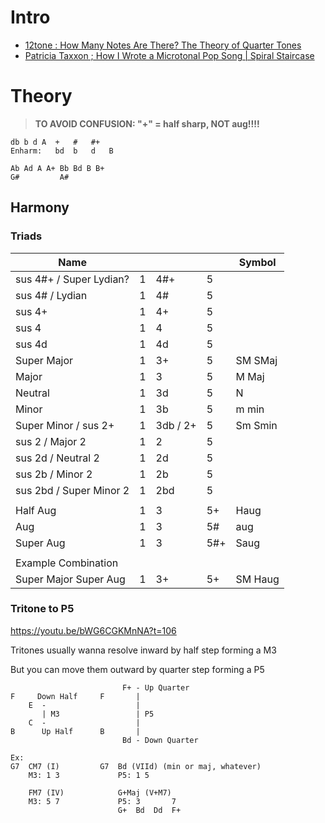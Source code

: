 # Intro

- [12tone : How Many Notes Are There? The Theory of Quarter Tones](https://www.youtube.com/watch?v=bWG6CGKMnNA)
- [Patricia Taxxon ; How I Wrote a Microtonal Pop Song | Spiral Staircase](https://www.youtube.com/watch?v=rDkRfbACbzU)

# Theory
> **TO AVOID CONFUSION: "+" = half sharp, NOT aug!!!!**
```
db b d A  +   #   #+ 
Enharm:   bd  b   d   B

Ab Ad A A+ Bb Bd B B+ 
G#         A#
```
## Harmony
### Triads
| Name | | | | Symbol |
| --- | --- | --- | --- | --- |
| sus 4#+ / Super Lydian? | 1 | 4#+ | 5 |
| sus 4# / Lydian | 1  | 4# | 5 |
| sus 4+ | 1 | 4+ | 5 |
| sus 4 | 1 | 4 | 5 |
| sus 4d | 1 | 4d | 5 |
| Super Major | 1 | 3+ | 5 | SM SMaj |
| Major | 1 | 3 | 5 | M Maj|
| Neutral | 1 | 3d |  5 | N |
| Minor | 1 | 3b | 5 | m min|
| Super Minor / sus 2+ | 1 | 3db / 2+ | 5 | Sm Smin |
| sus 2 / Major 2 | 1 | 2 | 5 |
| sus 2d / Neutral 2 | 1 | 2d | 5 |
| sus 2b / Minor 2 | 1 | 2b | 5 |
| sus 2bd / Super Minor 2 | 1 | 2bd | 5 |
| | | | |
| Half Aug | 1 | 3 | 5+ | Haug |
| Aug | 1 | 3 | 5# | aug |
| Super Aug | 1 | 3 | 5#+ | Saug |
| | | | |
| Example Combination | | | |
| Super Major Super Aug | 1 | 3+ | 5+ | SM Haug |




### Tritone to P5
https://youtu.be/bWG6CGKMnNA?t=106

Tritones usually wanna resolve inward by half step forming a M3

But you can move them outward by quarter step forming a P5
```
                         F+ - Up Quarter
F     Down Half     F       |       
    E  -                    |
       | M3                 | P5
    C  -                    |
B      Up Half      B       | 
                         Bd - Down Quarter

Ex:
G7  CM7 (I)         G7  Bd (VIId) (min or maj, whatever)
    M3: 1 3             P5: 1 5
                        
    FM7 (IV)            G+Maj (V+M7)
    M3: 5 7             P5: 3       7
                        G+  Bd  Dd  F+    
    
    
    
    
    
    
```
